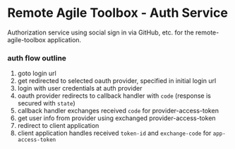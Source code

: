 # Remote Agile Toolbox - Auth Service

Authorization service using social sign in via GitHub, etc. for the remote-agile-toolbox application.


### auth flow outline

1. goto login url 
2. get redirected to selected oauth provider, specified in initial login url
3. login with user credentials at auth provider
4. oauth provider redirects to callback handler with `code` (response is secured with `state`)
5. callback handler exchanges received `code` for provider-access-token
6. get user info from provider using exchanged provider-access-token
7. redirect to client application
8. client application handles received `token-id` and `exchange-code` for `app-access-token`